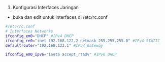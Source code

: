 1. Konfigurasi Interfaces Jaringan
- buka dan edit untuk interfaces di /etc/rc.conf
```sh term
#/etc/rc.conf
# Interfaces Networks
ifconfig_em0="DHCP" #IPv4 DHCP
ifconfig_re0="inet 192.168.122.2 netmask 255.255.255.0" #IPv4 STATIC
defaultrouter="192.168.122.1" #IPv4 Gateway

ifconfig_em0_ipv6="inet6 accept_rtadv" #IPv6 DHCP 
```